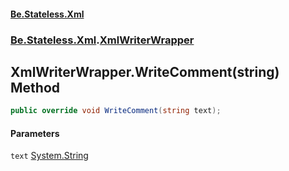 #### [Be.Stateless.Xml](README.md 'README')
### [Be.Stateless.Xml](Be.Stateless.Xml.md 'Be.Stateless.Xml').[XmlWriterWrapper](XmlWriterWrapper.md 'Be.Stateless.Xml.XmlWriterWrapper')

## XmlWriterWrapper.WriteComment(string) Method

```csharp
public override void WriteComment(string text);
```
#### Parameters

<a name='Be.Stateless.Xml.XmlWriterWrapper.WriteComment(string).text'></a>

`text` [System.String](https://docs.microsoft.com/en-us/dotnet/api/System.String 'System.String')